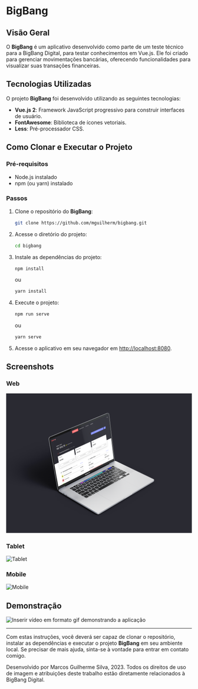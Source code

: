 # BigBang

## Visão Geral

O **BigBang** é um aplicativo desenvolvido como parte de um teste técnico para a BigBang Digital, para testar conhecimentos em Vue.js. Ele foi criado para gerenciar movimentações bancárias, oferecendo funcionalidades para visualizar suas transações financeiras.

## Tecnologias Utilizadas

O projeto **BigBang** foi desenvolvido utilizando as seguintes tecnologias:

- **Vue.js 2**: Framework JavaScript progressivo para construir interfaces de usuário.
- **FontAwesome**: Biblioteca de ícones vetoriais.
- **Less**: Pré-processador CSS.

## Como Clonar e Executar o Projeto

### Pré-requisitos

- Node.js instalado
- npm (ou yarn) instalado

### Passos

1. Clone o repositório do **BigBang**:

    ```bash
    git clone https://github.com/mguilherm/bigbang.git
    ```

2. Acesse o diretório do projeto:

    ```bash
    cd bigbang
    ```

3. Instale as dependências do projeto:

    ```bash
    npm install
    ```

    ou

    ```bash
    yarn install
    ```

4. Execute o projeto:

    ```bash
    npm run serve
    ```

    ou

    ```bash
    yarn serve
    ```

5. Acesse o aplicativo em seu navegador em [http://localhost:8080](http://localhost:8080).

## Screenshots

### Web

![Web](src/assets/images/web.png)

### Tablet

![Tablet](src/assets/images/tablet.png)

### Mobile

![Mobile](src/assets/images/mobile.png)

## Demonstração

![Inserir vídeo em formato gif demonstrando a aplicação](src/assets/images/preview.gif)

---

Com estas instruções, você deverá ser capaz de clonar o repositório, instalar as dependências e executar o projeto **BigBang** em seu ambiente local. 
Se precisar de mais ajuda, sinta-se à vontade para entrar em contato comigo.

Desenvolvido por Marcos Guilherme Silva, 2023.
Todos os direitos de uso de imagem e atribuições deste trabalho estão diretamente relacionados à BigBang Digital.
